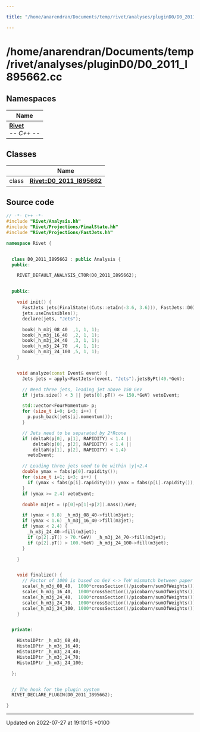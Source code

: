 ```yaml
---

title: "/home/anarendran/Documents/temp/rivet/analyses/pluginD0/D0_2011_I895662.cc"

---
```


# /home/anarendran/Documents/temp/rivet/analyses/pluginD0/D0_2011_I895662.cc



## Namespaces

| Name           |
| -------------- |
| **[Rivet](http://example.org/namespaces/namespacerivet/)** <br>-*- C++ -*-  |

## Classes

|                | Name           |
| -------------- | -------------- |
| class | **[Rivet::D0_2011_I895662](http://example.org/classes/classrivet_1_1d0__2011__i895662/)**  |




## Source code

```cpp
// -*- C++ -*-
#include "Rivet/Analysis.hh"
#include "Rivet/Projections/FinalState.hh"
#include "Rivet/Projections/FastJets.hh"

namespace Rivet {


  class D0_2011_I895662 : public Analysis {
  public:

    RIVET_DEFAULT_ANALYSIS_CTOR(D0_2011_I895662);


  public:

    void init() {
      FastJets jets(FinalState((Cuts::etaIn(-3.6, 3.6))), FastJets::D0ILCONE, 0.7);
      jets.useInvisibles();
      declare(jets, "Jets");

      book(_h_m3j_08_40  ,1, 1, 1);
      book(_h_m3j_16_40  ,2, 1, 1);
      book(_h_m3j_24_40  ,3, 1, 1);
      book(_h_m3j_24_70  ,4, 1, 1);
      book(_h_m3j_24_100 ,5, 1, 1);
    }


    void analyze(const Event& event) {
      Jets jets = apply<FastJets>(event, "Jets").jetsByPt(40.*GeV);

      // Need three jets, leading jet above 150 GeV
      if (jets.size() < 3 || jets[0].pT() <= 150.*GeV) vetoEvent;

      std::vector<FourMomentum> p;
      for (size_t i=0; i<3; i++) {
        p.push_back(jets[i].momentum());
      }

      // Jets need to be separated by 2*Rcone
      if (deltaR(p[0], p[1], RAPIDITY) < 1.4 ||
          deltaR(p[0], p[2], RAPIDITY) < 1.4 ||
          deltaR(p[1], p[2], RAPIDITY) < 1.4)
        vetoEvent;

      // Leading three jets need to be within |y|<2.4
      double ymax = fabs(p[0].rapidity());
      for (size_t i=1; i<3; i++) {
        if (ymax < fabs(p[i].rapidity())) ymax = fabs(p[i].rapidity());
      }
      if (ymax >= 2.4) vetoEvent;

      double m3jet = (p[0]+p[1]+p[2]).mass()/GeV;

      if (ymax < 0.8) _h_m3j_08_40->fill(m3jet);
      if (ymax < 1.6) _h_m3j_16_40->fill(m3jet);
      if (ymax < 2.4) {
        _h_m3j_24_40->fill(m3jet);
        if (p[2].pT() > 70.*GeV)  _h_m3j_24_70->fill(m3jet);
        if (p[2].pT() > 100.*GeV) _h_m3j_24_100->fill(m3jet);
      }

    }


    void finalize() {
      // Factor of 1000 is based on GeV <-> TeV mismatch between paper and Hepdata table
      scale(_h_m3j_08_40,  1000*crossSection()/picobarn/sumOfWeights());
      scale(_h_m3j_16_40,  1000*crossSection()/picobarn/sumOfWeights());
      scale(_h_m3j_24_40,  1000*crossSection()/picobarn/sumOfWeights());
      scale(_h_m3j_24_70,  1000*crossSection()/picobarn/sumOfWeights());
      scale(_h_m3j_24_100, 1000*crossSection()/picobarn/sumOfWeights());
    }


  private:

    Histo1DPtr _h_m3j_08_40;
    Histo1DPtr _h_m3j_16_40;
    Histo1DPtr _h_m3j_24_40;
    Histo1DPtr _h_m3j_24_70;
    Histo1DPtr _h_m3j_24_100;

  };


  // The hook for the plugin system
  RIVET_DECLARE_PLUGIN(D0_2011_I895662);

}
```


-------------------------------

Updated on 2022-07-27 at 19:10:15 +0100

